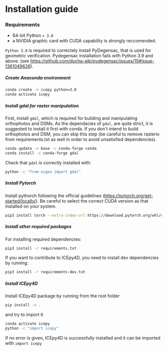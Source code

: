 # Installation guide

### Requirements

- 64-bit Python `= 3.8`
- a NVIDIA graphic card with CUDA capability is strongly reccomended.

`Python 3.8` is required to correctely install PyDegensac, that is used for geometric verification. Pydegensac installation fails with Python 3.9 and above. (see <https://github.com/ducha-aiki/pydegensac/issues/15#issue-1361049626>).

##### Create Anaconda environment

```bash
conda create -n icepy python=3.8
conda activate icepy
```

##### Install gdal for raster manipulation

First, install `gdal`, which is required for building and manipulating orthophotos and DSMs. As the dependacies of `gdal`, are quite strict, it is suggested to install it first with conda. If you don't intend to build orthophotos and DSM, you can skip this step (be careful to remove rasterio from requirements.txt as well in order to avoid unsatisfied dependencies).

```bash
conda update -n base -c conda-forge conda
conda install -c conda-forge gdal
```

Check that `gdal` is correctly installed with:

```bash
python -c "from osgeo import gdal"
```

##### Install Pytorch

Install pythorch following the official guidelines (<https://pytorch.org/get-started/locally/>). Be careful to select the correct CUDA version as that installed on your system.

```bash
pip3 install torch --extra-index-url https://download.pytorch.org/whl/cu116

```

##### Install other required packages

For installing required dependencies:
```bash
pip3 install -r requirements.txt
```

If you want to contribute to ICEpy4D, you need to install dev dependencies by running:
```bash
pip3 install -r requirements-dev.txt
```

##### Install ICEpy4D

Install ICEpy4D package by running from the root folder

```bash
pip install -e .
```

and try to import it

```bash
conda activate icepy
python -c "import icepy"
```

If no error is given, ICEpy4D is successfully installed and it can be imported with `import icepy`
